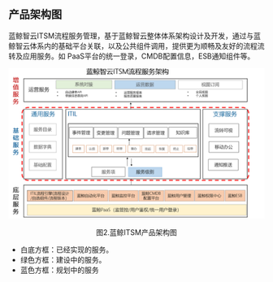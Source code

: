 ## 产品架构图

蓝鲸智云ITSM流程服务管理，基于蓝鲸智云整体体系架构设计及开发，通过与蓝鲸智云体系内的基础平台关联，以及公共组件调用，提供更为顺畅及友好的流程流转及应用服务。如 PaaS平台的统一登录，CMDB配置信息，ESB通知组件等。

![](../pic/2.gif)
<center>图2.蓝鲸ITSM产品架构图</center>

- 白底方框：已经实现的服务。
- 绿色方框：建设中的服务。
- 蓝色方框：规划中的服务
